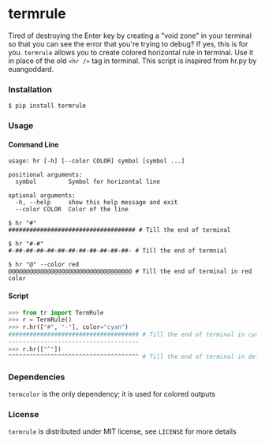 termrule
========

Tired of destroying the Enter key by creating a "void zone" in your terminal so that you can see the error that you're trying to debug? If yes, this is for you. `termrule` allows you to create colored horizontal rule in terminal. Use it in place of the old `<hr />` tag in terminal. This script is inspired from hr.py by euangoddard.

### Installation
` $ pip install termrule `

### Usage
#### Command Line
```
usage: hr [-h] [--color COLOR] symbol [symbol ...]

positional arguments:
  symbol         Symbol for horizontal line

optional arguments:
  -h, --help     show this help message and exit
  --color COLOR  Color of the line
```
```
$ hr "#"
#################################### # Till the end of terminal 

$ hr "#-#"
#-##-##-##-##-##-##-##-##-##-##-##- # Till the end of termnial 

$ hr "@" --color red
@@@@@@@@@@@@@@@@@@@@@@@@@@@@@@@@@@@ # Till the end of terminal in red color
```

#### Script
```python
>>> from tr import TermRule
>>> r = TermRule()
>>> r.hr(["#", "-"], color="cyan")
##################################### # Till the end of terminal in cyan color
-------------------------------------
>>> r.hr(["^"])
^^^^^^^^^^^^^^^^^^^^^^^^^^^^^^^^^^^^^ # Till the end of terminal in default color
```

### Dependencies
`termcolor` is the only dependency; it is used for colored outputs

### License
`termrule` is distributed under MIT license, see `LICENSE` for more details

